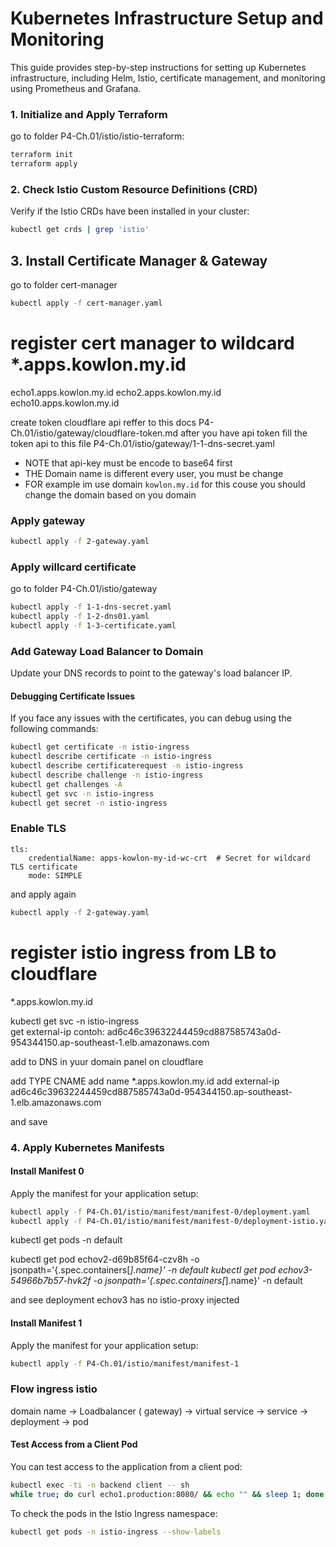 # Kubernetes Infrastructure Setup and Monitoring

This guide provides step-by-step instructions for setting up Kubernetes infrastructure, including Helm, Istio, certificate management, and monitoring using Prometheus and Grafana.

### 1. Initialize and Apply Terraform

go to folder P4-Ch.01/istio/istio-terraform:

```bash
terraform init
terraform apply
```

### 2. Check Istio Custom Resource Definitions (CRD)

Verify if the Istio CRDs have been installed in your cluster:
```bash
kubectl get crds | grep 'istio'
```

## 3. Install Certificate Manager & Gateway

go to folder cert-manager
```bash
kubectl apply -f cert-manager.yaml
```

# register cert manager to wildcard *.apps.kowlon.my.id
echo1.apps.kowlon.my.id
echo2.apps.kowlon.my.id
echo10.apps.kowlon.my.id

create token cloudflare api
reffer to this docs P4-Ch.01/istio/gateway/cloudflare-token.md
after you have api token
fill the token api to this file P4-Ch.01/istio/gateway/1-1-dns-secret.yaml
* NOTE that api-key must be encode to base64 first
* THE Domain name is different every user, you must be change 
* FOR example im use domain `kowlon.my.id` for this couse you should change the domain based on you domain

### Apply gateway
```bash
kubectl apply -f 2-gateway.yaml
```

### Apply willcard certificate
go to folder P4-Ch.01/istio/gateway

```bash
kubectl apply -f 1-1-dns-secret.yaml
kubectl apply -f 1-2-dns01.yaml
kubectl apply -f 1-3-certificate.yaml
```

### Add Gateway Load Balancer to Domain

Update your DNS records to point to the gateway's load balancer IP. 

#### Debugging Certificate Issues

If you face any issues with the certificates, you can debug using the following commands:
```bash
kubectl get certificate -n istio-ingress
kubectl describe certificate -n istio-ingress
kubectl describe certificaterequest -n istio-ingress
kubectl describe challenge -n istio-ingress
kubectl get challenges -A
kubectl get svc -n istio-ingress
kubectl get secret -n istio-ingress
```

### Enable TLS 

```
tls:
    credentialName: apps-kowlon-my-id-wc-crt  # Secret for wildcard TLS certificate
    mode: SIMPLE
```

and apply again
```bash
kubectl apply -f 2-gateway.yaml
```

# register istio ingress from LB to cloudflare
*.apps.kowlon.my.id

 kubectl get svc -n istio-ingress  
 get external-ip
 contoh: ad6c46c39632244459cd887585743a0d-954344150.ap-southeast-1.elb.amazonaws.com

 add to DNS in yuur domain panel on cloudflare

 add TYPE CNAME
 add name *.apps.kowlon.my.id
 add external-ip ad6c46c39632244459cd887585743a0d-954344150.ap-southeast-1.elb.amazonaws.com

 and save


### 4. Apply Kubernetes Manifests

#### Install Manifest 0

Apply the manifest for your application setup:
```bash
kubectl apply -f P4-Ch.01/istio/manifest/manifest-0/deployment.yaml
kubectl apply -f P4-Ch.01/istio/manifest/manifest-0/deployment-istio.yaml
```

kubectl get pods -n default

kubectl get pod echov2-d69b85f64-czv8h -o jsonpath='{.spec.containers[*].name}' -n default
kubectl get pod echov3-54966b7b57-hvk2f -o jsonpath='{.spec.containers[*].name}' -n default

and see deployment echov3 has no istio-proxy injected

#### Install Manifest 1

Apply the manifest for your application setup:
```bash
kubectl apply -f P4-Ch.01/istio/manifest/manifest-1
```
### Flow ingress istio

domain name -> Loadbalancer ( gateway) -> virtual service -> service -> deployment -> pod

#### Test Access from a Client Pod

You can test access to the application from a client pod:
```bash
kubectl exec -ti -n backend client -- sh
while true; do curl echo1.production:8080/ && echo "" && sleep 1; done
```

To check the pods in the Istio Ingress namespace:
```bash
kubectl get pods -n istio-ingress --show-labels
```